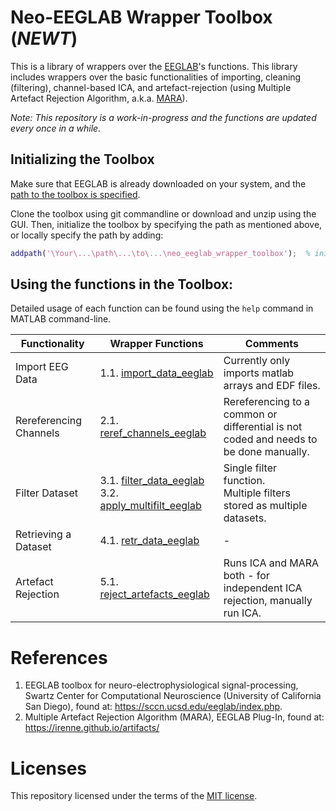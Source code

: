 # Neo-EEGLAB Wrapper Toolbox (_NEWT_)
This is a library of wrappers over the [EEGLAB](https://sccn.ucsd.edu/eeglab/download.php)'s functions. This library includes wrappers over the basic functionalities of importing, cleaning (filtering), channel-based ICA, and artefact-rejection (using Multiple Artefact Rejection Algorithm, a.k.a. [MARA](https://irenne.github.io/artifacts/)).

_Note: This repository is a work-in-progress and the functions are updated every once in a while._

## Initializing the Toolbox
Make sure that EEGLAB is already downloaded on your system, and the [path to the toolbox is specified](https://www.mathworks.com/help/matlab/matlab_env/add-remove-or-reorder-folders-on-the-search-path.html).

Clone the toolbox using git commandline or download and unzip using the GUI. Then, initialize the toolbox by specifying the path as mentioned above, or locally specify the path by adding:

```Matlab
addpath('\Your\...\path\...\to\...\neo_eeglab_wrapper_toolbox');  % initialize NEWT
```

## Using the functions in the Toolbox:
Detailed usage of each function can be found using the `help` command in MATLAB command-line.

<!-- | Functionality | Wrapper Functions |
| --- | --- |
| Import EEG Data | 1.1. [import_data_eeglab](./import_data_eeglab.m) |
| Rereferencing Channels | 2.1. [reref_channels_eeglab](./reref_channels_eeglab.m) |
| Filter Dataset | 3.1. [filter_data_eeglab](./filter_data_eeglab.m)<br>3.2. [apply_multifilt_eeglab](./apply_multifilt_eeglab.m) |
| Retrieving a Dataset | 4.1. [retr_data_eeglab](./retr_data_eeglab.m) |
| Artefact Rejection | 5.1. [reject_artefacts_eeglab](./reject_artefacts_eeglab.m) | -->

| Functionality | Wrapper Functions | Comments |
| --- | --- | --- |
| Import EEG Data | 1.1. [import_data_eeglab](./import_data_eeglab.m) | Currently only imports matlab arrays and EDF files. |
| Rereferencing Channels | 2.1. [reref_channels_eeglab](./reref_channels_eeglab.m) | Rereferencing to a common or differential is not<br>coded and needs to be done manually. |
| Filter Dataset | 3.1. [filter_data_eeglab](./filter_data_eeglab.m)<br>3.2. [apply_multifilt_eeglab](./apply_multifilt_eeglab.m) | Single filter function.<br>Multiple filters stored as multiple datasets. |
| Retrieving a Dataset | 4.1. [retr_data_eeglab](./retr_data_eeglab.m) | - |
| Artefact Rejection | 5.1. [reject_artefacts_eeglab](./reject_artefacts_eeglab.m) | Runs ICA and MARA both - for independent ICA<br>rejection, manually run ICA. |

# References
1. EEGLAB toolbox for neuro-electrophysiological signal-processing, Swartz Center for Computational Neuroscience (University of California San Diego), found at: https://sccn.ucsd.edu/eeglab/index.php.
2. Multiple Artefact Rejection Algorithm (MARA), EEGLAB Plug-In, found at: https://irenne.github.io/artifacts/

# Licenses
This repository licensed under the terms of the [MIT license](https://github.com/sparky-electrode/newt/blob/master/LICENSE).